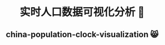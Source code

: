 <h1 align="center">
  实时人口数据可视化分析 🦖
</h1>

<h2 align="center">
  <strong>china-population-clock-visualization 😸</strong>
</h2>
